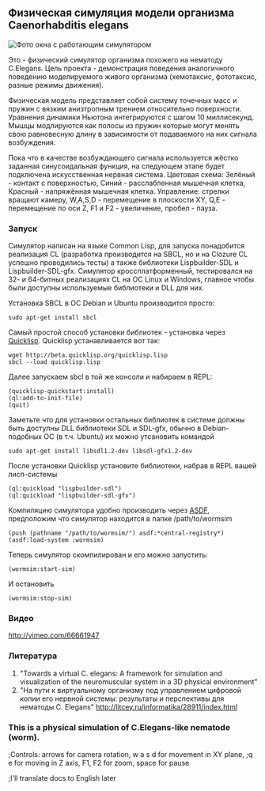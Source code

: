 
## Физическая симуляция модели организма Caenorhabditis elegans

![Фото окна с работающим симулятором](https://raw.github.com/crystalline/C-Elegans-simulator/master/img/img0.png)

Это - физический симулятор организма похожего на нематоду C.Elegans.
Цель проекта - демонстрация поведения аналогичного поведению моделируемого живого организма (хемотаксис, фототаксис, разные режимы движения).

Физическая модель представляет собой систему точечных масс и пружин с вязким анизтропным трением относительно поверхности. Уравнения динамики Ньютона интегрируются с шагом 10 миллисекунд.
Мышцы модлируются как полосы из пружин которые могут менять свою равновесную длину в зависимости от подаваемого на них сигнала возбуждения.

Пока что в качестве возбуждающего сигнала используется жёстко заданная синусоидальная функция, на следующем этапе будет подключена искусственная нервная система.
Цветовая схема: Зелёный - контакт с поверхностью, Синий - расслабленная мышечная клетка, Красный - напряжённая мышечная клетка.
Управление: стрелки вращают камеру, W,A,S,D - перемещение в плоскости XY, Q,E - перемещение по оси Z, F1 и F2 - увеличение, пробел - пауза.

### Запуск
Симулятор написан на языке Common Lisp, для запуска понадобится реализация CL (разработка производится на SBCL, но и на Clozure CL успешно проводились тесты) а также библиотеки Lispbuilder-SDL и Lispbuilder-SDL-gfx. Симулятор кроссплатформенный, тестировался на 32- и 64-битных реализациях CL на ОС Linux и Windows, главное чтобы были доступны используемые библиотеки и DLL для них.

Установка SBCL в ОС Debian и Ubuntu производится просто:

	sudo apt-get install sbcl

Самый простой способ установки библиотек - установка через [Quicklisp](http://www.quicklisp.org/beta/). Quicklisp устанавливается вот так:

	wget http://beta.quicklisp.org/quicklisp.lisp
	sbcl --load quicklisp.lisp
	
Далее запускаем sbcl в той же консоли и набираем в REPL:
	
	(quicklisp-quickstart:install)
	(ql:add-to-init-file)
	(quit)

Заметьте что для установки остальных библиотек в системе должны быть доступны DLL библиотеки SDL и SDL-gfx, обычно в Debian-подобных ОС (в т.ч. Ubuntu) их можно утсановить командой

    sudo apt-get install libsdl1.2-dev libsdl-gfx1.2-dev 

После установки Quicklisp установите библиотеки, набрав в REPL вашей лисп-системы

    (ql:quickload "lispbuilder-sdl")
    (ql:quickload "lispbuilder-sdl-gfx")

Компиляцию симулятора удобно производить через [ASDF](http://common-lisp.net/project/asdf/), предположим что симулятор находится в папке /path/to/wormsim

    (push (pathname "/path/to/wormsim/") asdf:*central-registry*)
    (asdf:load-system :wormsim)

Теперь симулятор скомпилирован и его можно запустить:

	(wormsim:start-sim)

И остановить

	(wormsim:stop-sim)

### Видео
http://vimeo.com/66661947

### Литература
1. "Towards a virtual C. elegans: A framework for simulation and visualization of the neuromuscular system in a 3D physical environment"
2. "На пути к виртуальному организму под управлением цифровой копии его нервной системы: результаты и перспективы для нематоды С. Elegans" http://litcey.ru/informatika/28911/index.html

### This is a physical simulation of C.Elegans-like nematode (worm).

;Controls: arrows for camera rotation, w a s d for movement in XY plane,
;q e for moving in Z axis, F1, F2 for zoom, space for pause

;I'll translate docs to English later

